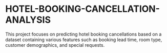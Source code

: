 # HOTEL-BOOKING-CANCELLATION-ANALYSIS
This project focuses on predicting hotel booking cancellations based on a dataset containing various features such as booking lead time, room type, customer demographics, and special requests. 
